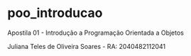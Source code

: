 # poo_introducao
Apostila 01 - Introdução a Programação Orientada a Objetos

Juliana Teles de Oliveira Soares - RA: 2040482112041
